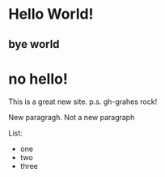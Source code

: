 # Hello World!
## bye world
# no hello!

This is a great new site.
p.s. gh-grahes rock!

New paragragh.
Not a new paragraph

List:
- one 
- two
- three
